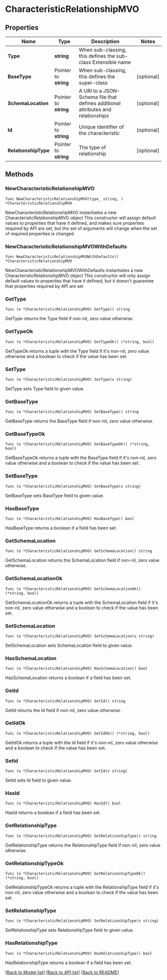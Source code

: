 # CharacteristicRelationshipMVO

## Properties

Name | Type | Description | Notes
------------ | ------------- | ------------- | -------------
**Type** | **string** | When sub-classing, this defines the sub-class Extensible name | 
**BaseType** | Pointer to **string** | When sub-classing, this defines the super-class | [optional] 
**SchemaLocation** | Pointer to **string** | A URI to a JSON-Schema file that defines additional attributes and relationships | [optional] 
**Id** | Pointer to **string** | Unique identifier of the characteristic | [optional] 
**RelationshipType** | Pointer to **string** | The type of relationship | [optional] 

## Methods

### NewCharacteristicRelationshipMVO

`func NewCharacteristicRelationshipMVO(type_ string, ) *CharacteristicRelationshipMVO`

NewCharacteristicRelationshipMVO instantiates a new CharacteristicRelationshipMVO object
This constructor will assign default values to properties that have it defined,
and makes sure properties required by API are set, but the set of arguments
will change when the set of required properties is changed

### NewCharacteristicRelationshipMVOWithDefaults

`func NewCharacteristicRelationshipMVOWithDefaults() *CharacteristicRelationshipMVO`

NewCharacteristicRelationshipMVOWithDefaults instantiates a new CharacteristicRelationshipMVO object
This constructor will only assign default values to properties that have it defined,
but it doesn't guarantee that properties required by API are set

### GetType

`func (o *CharacteristicRelationshipMVO) GetType() string`

GetType returns the Type field if non-nil, zero value otherwise.

### GetTypeOk

`func (o *CharacteristicRelationshipMVO) GetTypeOk() (*string, bool)`

GetTypeOk returns a tuple with the Type field if it's non-nil, zero value otherwise
and a boolean to check if the value has been set.

### SetType

`func (o *CharacteristicRelationshipMVO) SetType(v string)`

SetType sets Type field to given value.


### GetBaseType

`func (o *CharacteristicRelationshipMVO) GetBaseType() string`

GetBaseType returns the BaseType field if non-nil, zero value otherwise.

### GetBaseTypeOk

`func (o *CharacteristicRelationshipMVO) GetBaseTypeOk() (*string, bool)`

GetBaseTypeOk returns a tuple with the BaseType field if it's non-nil, zero value otherwise
and a boolean to check if the value has been set.

### SetBaseType

`func (o *CharacteristicRelationshipMVO) SetBaseType(v string)`

SetBaseType sets BaseType field to given value.

### HasBaseType

`func (o *CharacteristicRelationshipMVO) HasBaseType() bool`

HasBaseType returns a boolean if a field has been set.

### GetSchemaLocation

`func (o *CharacteristicRelationshipMVO) GetSchemaLocation() string`

GetSchemaLocation returns the SchemaLocation field if non-nil, zero value otherwise.

### GetSchemaLocationOk

`func (o *CharacteristicRelationshipMVO) GetSchemaLocationOk() (*string, bool)`

GetSchemaLocationOk returns a tuple with the SchemaLocation field if it's non-nil, zero value otherwise
and a boolean to check if the value has been set.

### SetSchemaLocation

`func (o *CharacteristicRelationshipMVO) SetSchemaLocation(v string)`

SetSchemaLocation sets SchemaLocation field to given value.

### HasSchemaLocation

`func (o *CharacteristicRelationshipMVO) HasSchemaLocation() bool`

HasSchemaLocation returns a boolean if a field has been set.

### GetId

`func (o *CharacteristicRelationshipMVO) GetId() string`

GetId returns the Id field if non-nil, zero value otherwise.

### GetIdOk

`func (o *CharacteristicRelationshipMVO) GetIdOk() (*string, bool)`

GetIdOk returns a tuple with the Id field if it's non-nil, zero value otherwise
and a boolean to check if the value has been set.

### SetId

`func (o *CharacteristicRelationshipMVO) SetId(v string)`

SetId sets Id field to given value.

### HasId

`func (o *CharacteristicRelationshipMVO) HasId() bool`

HasId returns a boolean if a field has been set.

### GetRelationshipType

`func (o *CharacteristicRelationshipMVO) GetRelationshipType() string`

GetRelationshipType returns the RelationshipType field if non-nil, zero value otherwise.

### GetRelationshipTypeOk

`func (o *CharacteristicRelationshipMVO) GetRelationshipTypeOk() (*string, bool)`

GetRelationshipTypeOk returns a tuple with the RelationshipType field if it's non-nil, zero value otherwise
and a boolean to check if the value has been set.

### SetRelationshipType

`func (o *CharacteristicRelationshipMVO) SetRelationshipType(v string)`

SetRelationshipType sets RelationshipType field to given value.

### HasRelationshipType

`func (o *CharacteristicRelationshipMVO) HasRelationshipType() bool`

HasRelationshipType returns a boolean if a field has been set.


[[Back to Model list]](../README.md#documentation-for-models) [[Back to API list]](../README.md#documentation-for-api-endpoints) [[Back to README]](../README.md)


